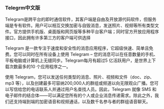 ### Telegrm中文版

Telegram是跨平台的即时通信软件，其客户端是自由及开放源代码软件，但服务端是专有软件。用户可以相互交换加密与自毁消息，发送照片、视频等所有类型文件。官方提供手机版、桌面版和网页版等多种平台客户端；同时官方开放应用程序接口，因此拥有许多第三方的客户端可供选择







Telegram 是一款专注于速度和安全性的消息应用程序，它超级快速、简单且免费。您可以同时在所有设备上使用 Telegram – 您的消息可以在任意数量的手机、平板电脑或计算机上无缝同步。Telegram每月有超过5 亿活跃用户，是世界上下载次数最多的10 个应用程序之一。

使用 Telegram，您可以发送任何类型的消息、照片、视频和文件（doc、zip、mp3 等），以及创建最多可容纳200,000人的群组或频道以向无限观众广播。您可以写信给您的电话联系人并通过用户名查找人员。因此，Telegram 就像 SMS 和电子邮件的结合体——可以满足您所有的个人或企业消息传递需求。除此之外，我们还支持端到端的加密语音和视频通话，以及数千名参与者的群组语音聊天。

<!--
**telergems/telergems** is a ✨ _special_ ✨ repository because its `README.md` (this file) appears on your GitHub profile.

Here are some ideas to get you started:

- 🔭 I’m currently working on ...
- 🌱 I’m currently learning ...
- 👯 I’m looking to collaborate on ...
- 🤔 I’m looking for help with ...
- 💬 Ask me about ...
- 📫 How to reach me: ...
- 😄 Pronouns: ...
- ⚡ Fun fact: ...
-->
